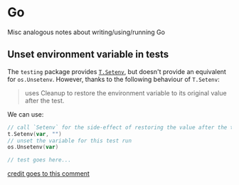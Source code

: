 # Go

Misc analogous notes about writing/using/running Go

## Unset environment variable in tests

The `testing` package provides
[`T.Setenv`](https://pkg.go.dev/testing#T.Setenv), but doesn't provide an
equivalent for `os.Unsetenv`. However, thanks to the following behaviour of
`T.Setenv`:

> uses Cleanup to restore the environment variable to its original value after
> the test.

We can use:

``` go
// call `Setenv` for the side-effect of restoring the value after the test
t.Setenv(var, "")
// unset the variable for this test run
os.Unsetenv(var)

// test goes here...
```

[credit goes to this
comment](https://github.com/golang/go/issues/52817#issuecomment-1131339120)

